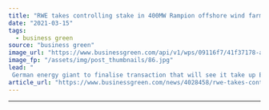 ```yaml
---
title: "RWE takes controlling stake in 400MW Rampion offshore wind farm"
date: "2021-03-15"
tags: 
  - business green
source: "business green"
image_url: "https://www.businessgreen.com/api/v1/wps/09116f7/41f37178-a5d8-4cc3-93e0-90ab436b2ff6/6/Rampion-turbines2-185x114.jpg"
image_fp: "/assets/img/post_thumbnails/86.jpg"
lead: "
 German energy giant to finalise transaction that will see it take up E.ON's remaining 20 per cent stake in project off the Sussex coast ..."
article_url: "https://www.businessgreen.com/news/4028458/rwe-takes-controlling-stake-400mw-rampion-offshore-wind-farm"
---
```


---
